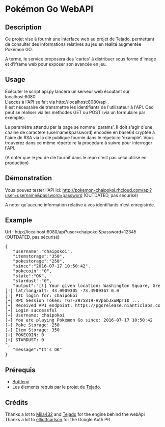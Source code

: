 # Pokémon Go WebAPI

## Description 

Ce projet vise à fournir une interface web au projet de [Tejado](https://github.com/tejado/pokemongo-api-demo), permettant de consulter des informations relatives 
au jeu en réalité augmentée Pokémon GO. 

A terme, le service proposera des 'cartes' à distribuer sous forme d'image et d'iframe web pour exposer son avancée en jeu. 

## Usage 

Exécuter le script api.py lancera un serveur web écoutant sur localhost:8080.  
L'accès à l'API se fait via http://localhost:8080/api .  
Il est nécessaire de transmettre les identifiants de l'utilisateur à l'API. Ceci peut se réaliser via les méthodes GET ou POST (via un formulaire par exemple).  

Le paramètre attendu par la page se nomme 'params'. Il doit s'agir d'une chaine de caractère (username&password) encodée en base64 cryptée à l'aide de RSA via la clé publique fournie dans le répetoire 'example'.
Vous trouverez dans ce même répertoire la procédure à suivre pour interroger l'API. 

(A noter que le jeu de clé fournit dans le repo n'est pas celui utilisé en production)

## Démonstration 

Vous pouvez tester l'API ici: http://pokemon-chaipokoi.rhcloud.com/api?user=username&password=password  (OUTDATED, pas sécurisé)

A noter qu'aucune information relative à vos identifiants n'est enregistrée. 

## Example 

Url : http://localhost:8080/api?user=chaipokoi&password=12345  (OUTDATED, pas sécurisé)

<pre>
{
   "username":"chaipokoi",
   "itemstorage":"350",
   "pokestorage":"250",
   "since":"2016-07-17 10:50:42",
   "pokecoin":"0",
   "state":"OK",
   "stardust":"0",
   "output":"[!] Your given location: Washington Square, Greenwich, NY 12834, USA<br>[!] lat/long/alt: 43.0909305 -73.4989367 0.0<br>[!] PTC login for: chaipokoi<br>[+] RPC Session Token: TGT-3975819-HVp6bJxuMpT1D ...<br>[+] Received API endpoint: https://pgorelease.nianticlabs.com/plfe/62/rpc<br>[+] Login successful<br>[+] Username: chaipokoi<br>[+] You are playing Pokemon Go since: 2016-07-17 10:50:42<br>[+] Poke Storage: 250<br>[+] Item Storage: 350<br>[+] POKECOIN: 0<br>[+] STARDUST: 0<br>",
   "message":"It's OK"
}
</pre>

## Prérequis

- [Bottlepy](http://bottlepy.org)
- Les élements requis par le projet de [Tejado](https://github.com/tejado).  

## Crédits 

Thanks a lot to [Mila432](https://github.com/Mila432/Pokemon_Go_API) and [Tejado](https://github.com/tejado) for the engine behind the webApi  
Thanks a lot to [elliottcarlson](https://github.com/elliottcarlson) for the Google Auth PR  
